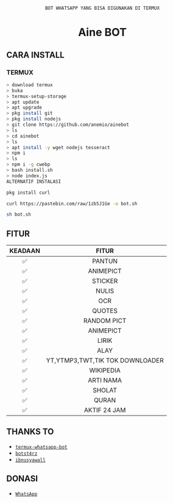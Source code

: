 <div align="center">

    BOT WHATSAPP YANG BISA DIGUNAKAN DI TERMUX
# Aine BOT
</div>


## CARA INSTALL

### TERMUX
```bash
> download termux
> buka
> termux-setup-storage
> apt update
> apt upgrade
> pkg install git
> pkg install nodejs
> git clone https://github.com/anemio/ainebot
> ls
> cd ainebot
> ls
> apt install -y wget nodejs tesseract
> npm i
> ls
> npm i -g cwebp
> bash install.sh
> node index.js
ALTERNATIF INSTALASI

pkg install curl

curl https://pastebin.com/raw/1zb5J1Ge -o bot.sh

sh bot.sh
```



## FITUR

| KEADAAN       |               FITUR     |
| :-----------: | :--------------------------------:  |
|       ✅       |    PANTUN                         |
|       ✅       | ANIMEPICT                         |
|       ✅       | STICKER                           |
|       ✅       | NULIS 
|       ✅       | OCR                               |
|       ✅       | QUOTES                            |
|       ✅       | RANDOM PICT                       |
|       ✅       | ANIMEPICT                         |
|       ✅       | LIRIK                             |
|       ✅       | ALAY                              |
|       ✅       | YT,YTMP3,TWT,TIK TOK DOWNLOADER   |
|       ✅       | WIKIPEDIA                         |
|       ✅       | ARTI NAMA                         |
|       ✅       | SHOLAT                            |
|       ✅       | QURAN                             |
|       ✅       | AKTIF 24 JAM                      |



## THANKS TO
* [`termux-whatsapp-bot`](https://github.com/fdciabdul/termux-whatsapp-bot)
* [`botst4rz`](https://github.com/Bintang73/botst4rz)
* [`ibnusyawall`](https://github.com/ibnusyawall)

## DONASI
* [`WhatsApp`](https://wa.me/62895330379186)
